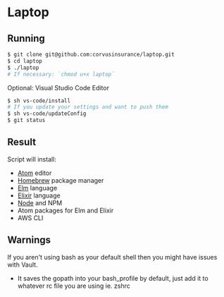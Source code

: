 # Laptop

## Running

```sh
$ git clone git@github.com:corvusinsurance/laptop.git
$ cd laptop
$ ./laptop
# If necessary: `chmod u+x laptop`
```

Optional: Visual Studio Code Editor

```sh
$ sh vs-code/install
# If you update your settings and want to push them
$ sh vs-code/updateConfig
$ git status
```

## Result

Script will install:

* [Atom](https://atom.io) editor
* [Homebrew](https://brew.sh) package manager
* [Elm](http://elm-lang.org) language
* [Elixir](https://elixir-lang.org) language
* [Node](https://nodejs.org/en/) and NPM
* Atom packages for Elm and Elixir
* AWS CLI


## Warnings

If you aren't using bash as your default shell then you might have issues with Vault.
 - It saves the gopath into your bash_profile by default, just add it to whatever rc file you are using ie. zshrc 

